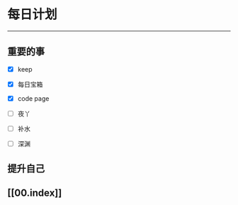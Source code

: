 
# 每日计划
---
## 重要的事

- [x]  keep
- [x]  每日宝箱
- [x]  code
     page
- [ ] 夜丫
- [ ] 补水
- [ ] 深渊



## 提升自己

  



## [[00.index]]










